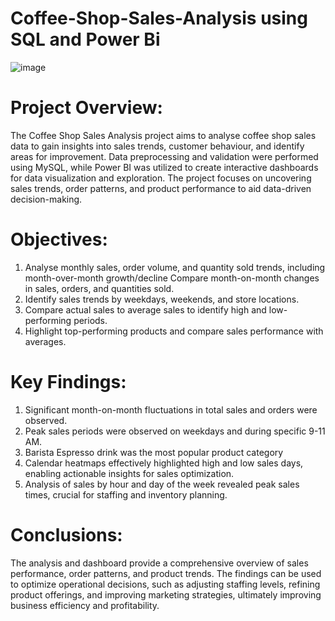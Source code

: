 # Coffee-Shop-Sales-Analysis using SQL and Power Bi

![image](https://github.com/user-attachments/assets/d99d3f04-7c4f-4209-abfb-99302f4e332e)

# Project Overview:
The Coffee Shop Sales Analysis project aims to analyse coffee shop sales data to gain insights into sales trends, customer behaviour, and identify areas for improvement. Data preprocessing and validation were performed using MySQL, while Power BI was utilized to create interactive dashboards for data visualization and exploration. The project focuses on uncovering sales trends, order patterns, and product performance to aid data-driven decision-making.

# Objectives:
1.	Analyse monthly sales, order volume, and quantity sold trends, including month-over-month growth/decline Compare month-on-month changes in sales, orders, and quantities sold.
2.	Identify sales trends by weekdays, weekends, and store locations.
3.	 Compare actual sales to average sales to identify high and low-performing periods.
4.	Highlight top-performing products and compare sales performance with averages.
   
# Key Findings:
1.	Significant month-on-month fluctuations in total sales and orders were observed.
2.	Peak sales periods were observed on weekdays and during specific 9-11 AM.
3.	Barista Espresso drink was the most popular product category
4.	Calendar heatmaps effectively highlighted high and low sales days, enabling actionable insights for sales optimization.
5.	Analysis of sales by hour and day of the week revealed peak sales times, crucial for staffing and inventory planning.
   
# Conclusions:
The analysis and dashboard provide a comprehensive overview of sales performance, order patterns, and product trends. The findings can be used to optimize operational decisions, such as adjusting staffing levels, refining product offerings, and improving marketing strategies, ultimately improving business efficiency and profitability.

